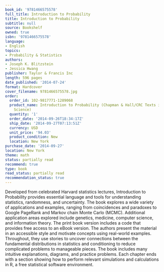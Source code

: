 ```yaml
---
book_id: '9781466575578'
full_title: Introduction to Probability
title: Introduction to Probability
subtitle: null
source: Bookshelf
owned: true
isbn: '9781466575578'
language:
- English
topics:
- Probability & Statistics
authors:
- Joseph K. Blitzstein
- Jessica Hwang
publisher: Taylor & Francis Inc
length: 596 pages
date_published: '2014-07-24'
format: Hardcover
cover_filename: 9781466575578.jpg
order:
  order_id: 102-9817771-1289068
  product_name: Introduction to Probability (Chapman & Hall/CRC Texts in Statistical
    Science)
  quantity: '1'
  order_date: '2014-09-26T18:34:17Z'
  ship_date: '2014-09-27T07:13:51Z'
  currency: USD
  unit_price: '94.03'
  product_condition: New
  location: New York
purchase_date: '2014-09-27'
location: New York
theme: math
status: partially read
recommend: true
type: book
read_status: partially read
recommendation_status: true
---
```

Developed from celebrated Harvard statistics lectures, Introduction to Probability provides essential language and tools for understanding statistics, randomness, and uncertainty. The book explores a wide variety of applications and examples, ranging from coincidences and paradoxes to Google PageRank and Markov chain Monte Carlo (MCMC). Additional application areas explored include genetics, medicine, computer science, and information theory. The print book version includes a code that provides free access to an eBook version. The authors present the material in an accessible style and motivate concepts using real-world examples. Throughout, they use stories to uncover connections between the fundamental distributions in statistics and conditioning to reduce complicated problems to manageable pieces. The book includes many intuitive explanations, diagrams, and practice problems. Each chapter ends with a section showing how to perform relevant simulations and calculations in R, a free statistical software environment.
